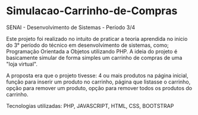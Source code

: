 # Simulacao-Carrinho-de-Compras

SENAI - Desenvolvimento de Sistemas - Período 3/4

Este projeto foi realizado no intuito de praticar a teoria aprendida no inicio do 3° período do técnico em desenvolvimento de sistemas, como; Programação Orientada a Objetos utilizando PHP.
A ideia do projeto é basicamente simular de forma simples um carrinho de compras de uma "loja virtual".

A proposta era que o projeto tivesse: 
4 ou mais produtos na página inicial, 
função para inserir um produto no carrinho, 
página que listasse o carrinho, 
opção para remover um produto, 
opção para remover todos os produtos do carrinho.

Tecnologias utilizadas: PHP, JAVASCRIPT, HTML, CSS, BOOTSTRAP
